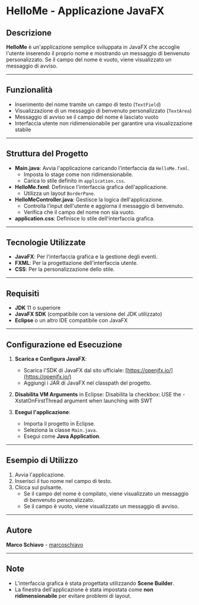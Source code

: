 # HelloMe - Applicazione JavaFX

## Descrizione
**HelloMe** è un'applicazione semplice sviluppata in JavaFX che accoglie l'utente inserendo il proprio nome e mostrando un messaggio di benvenuto personalizzato. Se il campo del nome è vuoto, viene visualizzato un messaggio di avviso.

---

## Funzionalità
- Inserimento del nome tramite un campo di testo (`TextField`)
- Visualizzazione di un messaggio di benvenuto personalizzato (`TextArea`)
- Messaggio di avviso se il campo del nome è lasciato vuoto
- Interfaccia utente non ridimensionabile per garantire una visualizzazione stabile

---

## Struttura del Progetto
- **Main.java**: Avvia l'applicazione caricando l'interfaccia da `HelloMe.fxml`.
  - Imposta lo stage come non ridimensionabile.
  - Carica lo stile definito in `application.css`.
- **HelloMe.fxml**: Definisce l'interfaccia grafica dell'applicazione.
  - Utilizza un layout `BorderPane`.
- **HelloMeController.java**: Gestisce la logica dell'applicazione.
  - Controlla l'input dell'utente e aggiorna il messaggio di benvenuto.
  - Verifica che il campo del nome non sia vuoto.
- **application.css**: Definisce lo stile dell'interfaccia grafica.

---

## Tecnologie Utilizzate
- **JavaFX**: Per l'interfaccia grafica e la gestione degli eventi.
- **FXML**: Per la progettazione dell'interfaccia utente.
- **CSS**: Per la personalizzazione dello stile.

---

## Requisiti
- **JDK** 11 o superiore
- **JavaFX SDK** (compatibile con la versione del JDK utilizzato)
- **Eclipse** o un altro IDE compatibile con JavaFX

---

## Configurazione ed Esecuzione
1. **Scarica e Configura JavaFX**:
   - Scarica l'SDK di JavaFX dal sito ufficiale: [https://openjfx.io/](https://openjfx.io/)
   - Aggiungi i JAR di JavaFX nel classpath del progetto.

2. **Disabilita VM Arguments** in Eclipse:
   Disabilita la checkbox: USE the -XstatOnFirstThread argument when launching with SWT

3. **Esegui l'applicazione**:
   - Importa il progetto in Eclipse.
   - Seleziona la classe `Main.java`.
   - Esegui come **Java Application**.

---

## Esempio di Utilizzo
1. Avvia l'applicazione.
2. Inserisci il tuo nome nel campo di testo.
3. Clicca sul pulsante.
   - Se il campo del nome è compilato, viene visualizzato un messaggio di benvenuto personalizzato.
   - Se il campo è vuoto, viene visualizzato un messaggio di avviso.

---

## Autore
**Marco Schiavo** - [marcoschiavo](https://github.com/marcoschiavo)

---

## Note
- L'interfaccia grafica è stata progettata utilizzando **Scene Builder**.
- La finestra dell'applicazione è stata impostata come **non ridimensionabile** per evitare problemi di layout.
